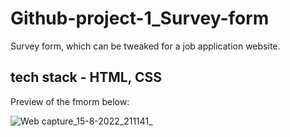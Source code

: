 # Github-project-1_Survey-form

Survey form, which can be tweaked for a job application website. 

## tech stack - HTML, CSS

Preview of the fmorm below:

![Web capture_15-8-2022_211141_](https://user-images.githubusercontent.com/111279567/184681809-8d3c7767-1a13-4932-8e6f-dda58b08c0dc.jpeg)
